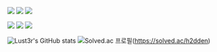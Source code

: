 <a href="" target="_blank"><img src="https://img.shields.io/badge/Apple-ffffff?style=flat&logo=Apple&logoColor=000000"/></a>
<a href="" target="_blank"><img src="https://img.shields.io/badge/Xcode-ffffff?style=flat&logo=Xcode&logoColor=blue"/></a>
<a href="" target="_blank"><img src="https://img.shields.io/badge/Swift-ffffff?style=flat&logo=Swift&logoColor=f9584b"/></a>

<a href="" target="_blank"><img src="https://img.shields.io/badge/Android Studio-ffffff?style=flat&logo=Android Studio&logoColor=green"/></a>
<a href="" target="_blank"><img src="https://img.shields.io/badge/Flutter-ffffff?style=flat&logo=Flutter&logoColor=blue"/></a>
<a href="" target="_blank"><img src="https://img.shields.io/badge/Firebase-ffffff?style=flat&logo=Firebase&logoColor=f9584b"/></a>

![Lust3r's GitHub stats](https://github-readme-stats.vercel.app/api?username=llimental&show_icons=true&theme=react&count_private=true)
![Solved.ac 프로필](http://mazassumnida.wtf/api/v2/generate_badge?boj=h2dden)(https://solved.ac/h2dden)
